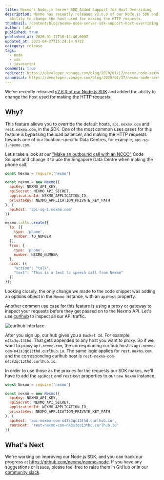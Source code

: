 ```yaml
---
title: Nexmo’s Node.js Server SDK Added Support for Host Overriding
description: Nexmo has recently released v2.6.0 of our Node.js SDK and added the
  ability to change the host used for making the HTTP requests.
thumbnail: /content/blog/nexmo-node-server-sdk-support-host-overriding-dr/nodejs-sdk-update-2400x1200-1.png
author: laka
published: true
published_at: 2020-01-17T18:14:46.000Z
updated_at: 2021-04-27T15:24:14.972Z
category: release
tags:
  - node
  - sdk
  - javascript
comments: true
redirect: https://developer.vonage.com/blog/2020/01/17/nexmo-node-server-sdk-support-host-overriding-dr
canonical: https://developer.vonage.com/blog/2020/01/17/nexmo-node-server-sdk-support-host-overriding-dr
---
```

We've recently released [v2.6.0 of our Node.js SDK](https://www.npmjs.com/package/nexmo) and added the ability to change the host used for making the HTTP requests.

## Why?

This feature allows you to override the default hosts, `api.nexmo.com` and `rest.nexmo.com`, in the SDK. One of the most common uses cases for this feature is bypassing the load balancer, and making the HTTP requests towards one of our location-specific Data Centres, for example, `api-sg-1.nexmo.com`.

Let's take a look at our ["Make an outbound call with an NCCO"](https://developer.nexmo.com/voice/voice-api/code-snippets/make-an-outbound-call-with-ncco/node) Code Snippet and change it to use the Singapore Data Centre when making the phone call.

```javascript
const Nexmo = require('nexmo')

const nexmo = new Nexmo({
  apiKey: NEXMO_API_KEY,
  apiSecret: NEXMO_API_SECRET,
  applicationId: NEXMO_APPLICATION_ID,
  privateKey: NEXMO_APPLICATION_PRIVATE_KEY_PATH
}, {
  apiHost: 'api-sg-1.nexmo.com'
})

nexmo.calls.create({
  to: [{
    type: 'phone',
    number: TO_NUMBER
  }],
  from: {
    type: 'phone',
    number: NEXMO_NUMBER
  },
  ncco: [{
    "action": "talk",
    "text": "This is a text to speech call from Nexmo"
  }]
});
```

Looking closely, the only change we made to the code snippet was adding an options object in the `Nexmo` instance, with an `apiHost` property.

Another common use case for this feature is using a proxy or gateway to inspect your requests before they get passed on to the Nexmo API. Let's use [curlhub](https://curlhub.io/) to inspect all our API traffic.

![curlhub interface](/content/blog/nexmo’s-node-js-server-sdk-added-support-for-host-overriding/curlhub.png "curlhub interface")

After you sign up, curlhub gives you a `Bucket Id`. For example, `n43s3qc13thd`. That gets appended to any host you want to proxy. So if we want to proxy `api.nexmo.com`, the corresponding curlhub host is `api-nexmo-com-n43s3qc13thd.curlhub.io`. The same logic applies for `rest.nexmo.com`, and the corresponding curlhub host is `rest-nexmo-com-n43s3qc13thd.curlhub.io`.

In order to use those as the proxies for the requests our SDK makes, we'll have to add the `apiHost` and `restHost` properties to our `new Nexmo` instance.

```javascript
const Nexmo = require('nexmo')

const nexmo = new Nexmo({
  apiKey: NEXMO_API_KEY,
  apiSecret: NEXMO_API_SECRET,
  applicationId: NEXMO_APPLICATION_ID,
  privateKey: NEXMO_APPLICATION_PRIVATE_KEY_PATH
}, {
  apiHost: 'api-nexmo-com-n43s3qc13thd.curlhub.io',
  restHost: 'rest-nexmo-com-n43s3qc13thd.curlhub.io'
})
```

## What's Next

We're working on improving our Node.js SDK, and you can track our progress at <https://github.com/nexmo/nexmo-node>. If you have any suggestions or issues, please feel free to raise them in GitHub or in our [community slack](https://developer.nexmo.com/community/slack).